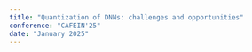 ```yaml
---
title: "Quantization of DNNs: challenges and opportunities"
conference: "CAFEIN'25"
date: "January 2025"
---
```


